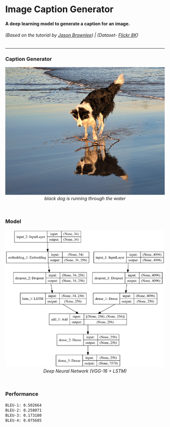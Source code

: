 # Image Caption Generator
#### A deep learning model to generate a caption for an image.
###### (Based on the tutorial by [Jason Brownlee](https://machinelearningmastery.com/develop-a-deep-learning-caption-generation-model-in-python "Tutorial Link")) | (Dataset- [Flickr 8K](http://nlp.cs.illinois.edu/HockenmaierGroup/8k-pictures.html))
---
### Caption Generator
<p align="center">
	<img src='test/example_001.jpg' alt='Test Image'> 
	<br/>
	<i>
		black dog is running through the water
	</i>
</p>
<br/>

### Model

<p align="center">
	<img src='model.png' alt='Model'> 
	<br/>
	<i>
		Deep Neural Network (VGG-16 + LSTM)
	</i>
</p>

<br/>

### Performance
```
BLEU-1: 0.502664
BLEU-2: 0.258071
BLEU-3: 0.173180
BLEU-4: 0.075685
```
